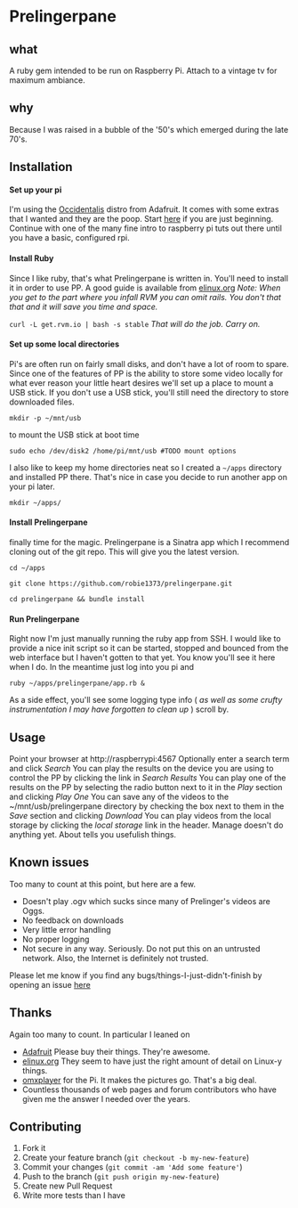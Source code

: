 # Prelingerpane

## what

A ruby gem intended to be run on Raspberry Pi. Attach to a vintage tv for maximum ambiance.

## why

Because I was raised in a bubble of the '50's which emerged during the late 70's.

## Installation

#### Set up your pi

I'm using the [Occidentalis](http://learn.adafruit.com/adafruit-raspberry-pi-educational-linux-distro/) distro from Adafruit. It comes with some extras that I wanted and they are the poop. Start [here](http://learn.adafruit.com/adafruit-raspberry-pi-lesson-1-preparing-and-sd-card-for-your-raspberry-pi) if you are just beginning.
Continue with one of the many fine intro to raspberry pi tuts out there until you have a basic, configured rpi.

#### Install Ruby

Since I like ruby, that's what Prelingerpane is written in. You'll need to install it in order to use PP. A good guide is available from [elinux.org](http://elinux.org/RPi_Ruby_on_Rails)
_Note: When you get to the part where you infall RVM you can omit rails. You don't that that and it will save you time and space._

`curl -L get.rvm.io | bash -s stable`
_That will do the job. Carry on._

#### Set up some local directories

Pi's are often run on fairly small disks, and don't have a lot of room to spare. Since one of the features of PP is the ability to store some video locally for what ever reason your little heart desires we'll set up a place to mount a USB stick. If you don't use a USB stick, you'll still need the directory to store downloaded files.

`mkdir -p ~/mnt/usb`

to mount the USB stick at boot time

`sudo echo /dev/disk2 /home/pi/mnt/usb #TODO mount options`

I also like to keep my home directories neat so I created a `~/apps` directory and installed PP there. That's nice in case you decide to run another app on your pi later.

`mkdir ~/apps/`

#### Install Prelingerpane

finally time for the magic. Prelingerpane is a Sinatra app which I recommend cloning out of the git repo. This will give you the latest version.

`cd ~/apps`

`git clone https://github.com/robie1373/prelingerpane.git`

`cd prelingerpane && bundle install`

#### Run Prelingerpane

Right now I'm just manually running the ruby app from SSH. I would like to provide a nice init script so it can be started, stopped and bounced from the web interface but I haven't gotten to that yet.  You know you'll see it here when I do.
In the meantime just log into you pi and

`ruby ~/apps/prelingerpane/app.rb &`

As a side effect, you'll see some logging type info ( _as well as some crufty instrumentation I may have forgotten to clean up_ ) scroll by.

## Usage

Point your browser at http://raspberrypi:4567
Optionally enter a search term and click *Search*
You can play the results on the device you are using to control the PP by clicking the link in *Search Results*
You can play one of the results on the PP by selecting the radio button next to it in the *Play* section and clicking *Play One*
You can save any of the videos to the ~/mnt/usb/prelingerpane directory by checking the box next to them in the *Save* section and clicking *Download*
You can play videos from the local storage by clicking the *local storage* link in the header.
Manage doesn't do anything yet.
About tells you usefulish things.

## Known issues

Too many to count at this point, but here are a few.
* Doesn't play .ogv which sucks since many of Prelinger's videos are Oggs.
* No feedback on downloads
* Very little error handling
* No proper logging
* Not secure in any way. Seriously. Do not put this on an untrusted network. Also, the Internet is definitely not trusted.

Please let me know if you find any bugs/things-I-just-didn't-finish by opening an issue [here](https://github.com/robie1373/prelingerpane/issues)

## Thanks

Again too many to count. In particular I leaned on 
* [Adafruit](http://www.adafruit.com/) Please buy their things. They're awesome.
* [elinux.org](http://elinux.org/) They seem to have just the right amount of detail on Linux-y things. 
* [omxplayer](https://github.com/huceke/omxplayer) for the Pi. It makes the pictures go. That's a big deal.
* Countless thousands of web pages and forum contributors who have given me the answer I needed over the years.

## Contributing

1. Fork it
2. Create your feature branch (`git checkout -b my-new-feature`)
3. Commit your changes (`git commit -am 'Add some feature'`)
4. Push to the branch (`git push origin my-new-feature`)
5. Create new Pull Request
6. Write more tests than I have
